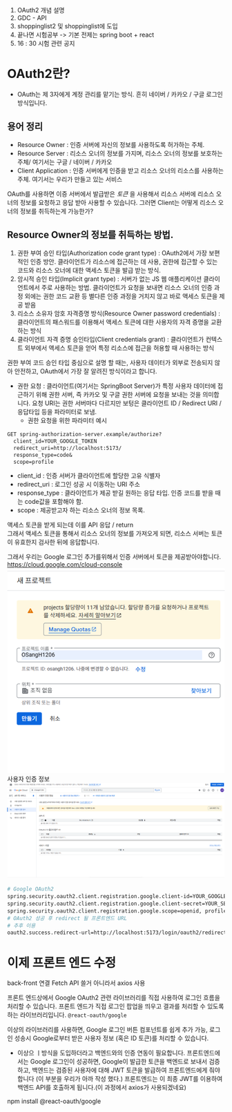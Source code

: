 1. OAuth2 개념 설명
2. GDC - API
3. shoppinglist2 및 shoppinglist에 도입
4. 끝나면 시험공부 -> 기본 전제는 spring boot + react
5. 16 : 30 시험 관련 공지

# OAuth2란?

- OAuth는 제 3자에게 계정 관리를 맡기는 방식. 흔히 네이버 / 카카오 / 구글 로그인 방식입니다.

## 용어 정리

- Resource Owner : 인증 서버에 자신의 정보를 사용하도록 허가하는 주체.
- Resource Server : 리소스 오너의 정보를 가지며, 리소스 오너의 정보를 보호하는 주체/ 여기서는 구글 / 네이버 / 카카오
- Client Application : 인증 서버에게 인증을 받고 리소스 오너의 리소스를 사용하는 주체. 여기서는 우리가 만들고 있는 서비스

OAuth를 사용하면 이증 서버에서 발급받은 _토큰_ 을 사용해서 리소스 서버에 리소스 오너의 정보를 요청하고 응답 받아 사용할 수 있습니다. 그러면 Client는 어떻게 리소스 오너의 정보를 취득하는게 가능한가?

## Resource Owner의 정보를 취득하는 방법.

1. 권한 부여 승인 타입(Authorization code grant type) : OAuth2에서 가장 보편적인 인증 방안. 클라이언트가 리소스에 접근하는 데 사용, 권한에 접근할 수 있는 코드와 리소스 오너에 대한 액세스 토큰을 발급 받는 방식.
2. 암시적 승인 타입(Implicit grant type) : 서버가 없는 JS 웹 애플리케이션 클라이언트에서 주로 사용하는 방법. 클라이언트가 요청을 보내면 리소스 오너의 인증 과정 외에는 권한 코드 교환 등 별다른 인증 과정을 거치지 않고 바로 액세스 토큰을 제공 받음
3. 리소스 소유자 암호 자격증명 방식(Resource Owner password credentials) : 클라이언트의 패스워드를 이용해서 액세스 토큰에 대한 사용자의 자격 증명을 교환하는 방식
4. 클라이언트 자격 증명 승인타입(Client credentials grant) : 클라이언트가 컨텍스트 외부에서 액세스 토큰을 얻어 특정 리소스에 접근을 허용할 때 사용하는 방식

권한 부여 코드 승인 타입 중심으로 설명 할 때는, 사용자 데이터가 외부로 전송되지 않아 안전하고, OAuth에서 가장 잘 알려진 방식이라고 합니다.

- 권한 요청 : 클라이언트(여기서는 SpringBoot Server)가 특정 사용자 데이터에 접근하기 위해 권한 서버, 즉 카카오 및 구글 권한 서버에 요청을 보내는 것을 의미합니다. 요청 URI는 권한 서버마다 다르지만 보텅은 클라이언트 ID / Redirect URI / 응답타입 등을 파라미터로 보냄.
  - 권한 요청을 위한 파라미터 예시

```
GET spring-authorization-server.example/authorize?
  client_id=YOUR_GOOGLE_TOKEN
  redirect_uri=http://localhost:5173/
  response_type=code&
  scope=profile
```

- client_id : 인증 서버가 클라이언트에 할당한 고유 식별자
- redirect_uri : 로그인 성공 시 이동하는 URI 주소
- response_type : 클라이언트가 제공 받길 원하는 응답 타입. 인증 코드를 받을 때는 code값을 포함해야 함.
- scope : 제공받고자 하는 리소스 오너의 정보 목록.

액세스 토큰을 받게 되는데 이를 API 응답 / return  
그래서 액세스 토큰을 통해서 리소스 오너의 정보를 가져오게 되면, 리소스 서버는 토큰이 유효한지 검사한 뒤에 응답합니다.

그래서 우리는 Google 로그인 추가를위해서 인증 서버에서 토큰을 제공받아야합니다.
https://cloud.google.com/cloud-console
![alt text](image.png)
사용자 인증 정보
![alt text](image-1.png)

```bash
# Google OAuth2
spring.security.oauth2.client.registration.google.client-id=YOUR_GOOGLE_CLIENT_ID
spring.security.oauth2.client.registration.google.client-secret=YOUR_SECURITY_KEY
spring.security.oauth2.client.registration.google.scope=openid, profile, email
# OAuth2 성공 후 redirect 될 프론트엔드 URL
# 추후 이용
oauth2.success.redirect-url=http://localhost:5173/login/oauth2/redirect
```

# 이제 프론트 엔드 수정

back-front 연결 Fetch API 쓸거 아니라서 axios 사용

프론트 엔드상에서 Google OAuth2 관련 라이브러리를 직접 사용하여 로그인 흐름을 처리할 수 있습니다.
프론트 엔드가 직접 로그인 팝업을 띄우고 결과를 처리할 수 있도록 하는 라이브러리입니다.
`@react-oauth/google`

이상의 라이브러리를 사용하면, Google 로그인 버튼 컴포넌트를 쉽게 추가 가능, 로그인 성송시 Google로부터 받은 사용자 정보 (혹은 ID 토큰)를 처리할 수 있습니다.

- 이상으 ㅣ방식을 도입하더라고 백엔드와의 인증 연동이 필요합니다.
  프론트엔드에서는 Google 로그인이 성공하면, Google이 발급한 토큰을 백엔드로 보내서 검증하고, 백엔드는 검증된 사용자에 대해 JWT 토큰을 발급하여 프론트엔드에게 줘야합니다 (이 부분을 우리가 아까 작성 했다.) 프론트엔드는 이 최종 JWT를 이용하여 백엔드 API를 호출하게 됩니다.(이 과정에서 axios가 사용되겠네요)

npm install @react-oauth/google
